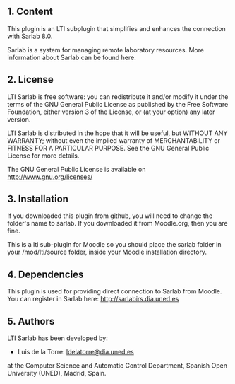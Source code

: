## 1. Content

This plugin is an LTI subplugin that simplifies and enhances the connection with Sarlab 8.0.

Sarlab is a system for managing remote laboratory resources. More information about Sarlab can be found here: 

## 2. License

LTI Sarlab is free software: you can redistribute it and/or modify it under the terms of the GNU General Public
License as published by the Free Software Foundation, either version 3 of the License, or (at your option) any later
version.

LTI Sarlab is distributed in the hope that it will be useful, but WITHOUT ANY WARRANTY; without even the
implied warranty of MERCHANTABILITY or FITNESS FOR A PARTICULAR PURPOSE.  See the GNU General Public License for more
details.

The GNU General Public License is available on <http://www.gnu.org/licenses/>
  
## 3. Installation

If you downloaded this plugin from github, you will need to change the folder's name to sarlab. If you
downloaded it from Moodle.org, then you are fine.

This is a lti sub-plugin for Moodle so you should place the sarlab folder in your /mod/lti/source folder, inside your
Moodle installation directory.

## 4. Dependencies

This plugin is used for providing direct connection to Sarlab from Moodle. You can register in Sarlab here: http://sarlabirs.dia.uned.es

## 5. Authors

LTI Sarlab has been developed by:
 - Luis de la Torre: ldelatorre@dia.uned.es

  at the Computer Science and Automatic Control Department, Spanish Open University (UNED), Madrid, Spain.
